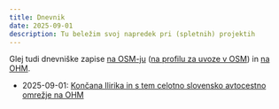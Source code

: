 ```yaml
---
title: Dnevnik
date: 2025-09-01
description: Tu beležim svoj napredek pri (spletnih) projektih
---
```


Glej tudi dnevniške zapise [na OSM-ju](https://www.openstreetmap.org/user/Janez%20Pavel%20%C5%BDebovec/diary)
([na profilu za uvoze v OSM](https://www.openstreetmap.org/user/JanezPavelZebovec_import/diary)) in
[na OHM](https://www.openhistoricalmap.org/user/Janez%20Pavel%20%C5%BDebovec/diary).

- 2025-09-01: [Končana Ilirika in s tem celotno slovensko avtocestno omrežje na OHM]()
